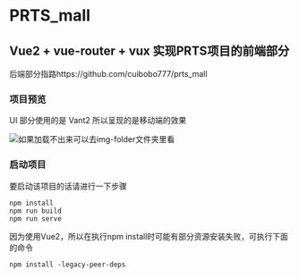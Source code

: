 # PRTS_mall

## Vue2 + vue-router + vux 实现PRTS项目的前端部分

  后端部分指路https://github.com/cuibobo777/prts_mall
### 项目预览

   UI 部分使用的是 Vant2 所以呈现的是移动端的效果
   
   ![如果加载不出来可以去img-folder文件夹里看](https://github.com/cuibobo777/PRTS_Mall_web/tree/main/img-folder/cart_view.PNG)
  
### 启动项目
要启动该项目的话请进行一下步骤
```
npm install
npm run build
npm run serve
```
因为使用Vue2，所以在执行npm install时可能有部分资源安装失败，可执行下面的命令
```
npm install -legacy-peer-deps
```
